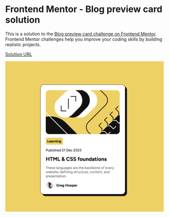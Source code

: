 # Frontend Mentor - Blog preview card solution

This is a solution to the [Blog preview card challenge on Frontend Mentor](https://www.frontendmentor.io/challenges/blog-preview-card-ckPaj01IcS). Frontend Mentor challenges help you improve your coding skills by building realistic projects. 

[Solution URL](https://korno-no.github.io/blog-preview-card-main/)

![](./screenshot.png)
